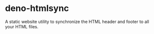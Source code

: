 # deno-htmlsync
A static website utility to synchronize the HTML header and footer to all your HTML files.
